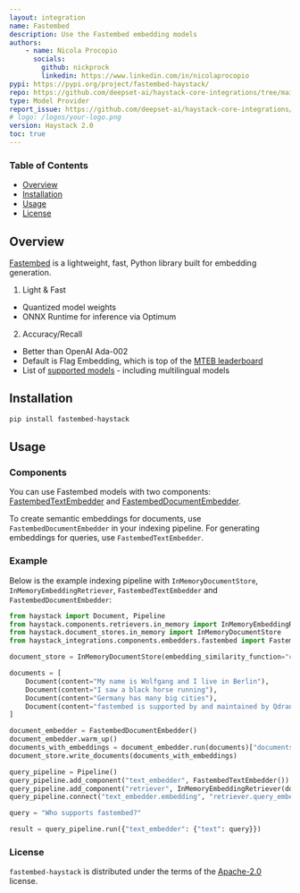 ```yaml
---
layout: integration
name: Fastembed
description: Use the Fastembed embedding models
authors:
    - name: Nicola Procopio
      socials:
        github: nickprock
        linkedin: https://www.linkedin.com/in/nicolaprocopio
pypi: https://pypi.org/project/fastembed-haystack/
repo: https://github.com/deepset-ai/haystack-core-integrations/tree/main/integrations/fastembed
type: Model Provider
report_issue: https://github.com/deepset-ai/haystack-core-integrations/issues
# logo: /logos/your-logo.png
version: Haystack 2.0
toc: true
---
```

### **Table of Contents**
- [Overview](#overview)
- [Installation](#installation)
- [Usage](#usage)
- [License](#license)

## Overview
[Fastembed](https://qdrant.github.io/fastembed/) is a lightweight, fast, Python library built for embedding generation.

1. Light & Fast
  * Quantized model weights
  * ONNX Runtime for inference via Optimum

2. Accuracy/Recall
  * Better than OpenAI Ada-002
  * Default is Flag Embedding, which is top of the [MTEB leaderboard](https://huggingface.co/spaces/mteb/leaderboard)
  * List of [supported models](https://qdrant.github.io/fastembed/examples/Supported_Models/) - including multilingual models


## Installation

```bash
pip install fastembed-haystack
```

## Usage
### Components

You can use Fastembed models with two components: [FastembedTextEmbedder](https://github.com/deepset-ai/haystack-core-integrations/blob/main/integrations/fastembed/src/haystack_integrations/components/embedders/fastembed/fastembed_text_embedder.py) and [FastembedDocumentEmbedder](https://github.com/deepset-ai/haystack-core-integrations/blob/main/integrations/fastembed/src/haystack_integrations/components/embedders/fastembed/fastembed_document_embedder.py).

To create semantic embeddings for documents, use `FastembedDocumentEmbedder` in your indexing pipeline. For generating embeddings for queries, use `FastembedTextEmbedder`.
  
### Example

Below is the example indexing pipeline with `InMemoryDocumentStore`, `InMemoryEmbeddingRetriever`, `FastembedTextEmbedder` and  `FastembedDocumentEmbedder`:

```python
from haystack import Document, Pipeline
from haystack.components.retrievers.in_memory import InMemoryEmbeddingRetriever
from haystack.document_stores.in_memory import InMemoryDocumentStore
from haystack_integrations.components.embedders.fastembed import FastembedDocumentEmbedder, FastembedTextEmbedder

document_store = InMemoryDocumentStore(embedding_similarity_function="cosine")

documents = [
    Document(content="My name is Wolfgang and I live in Berlin"),
    Document(content="I saw a black horse running"),
    Document(content="Germany has many big cities"),
    Document(content="fastembed is supported by and maintained by Qdrant."),
]

document_embedder = FastembedDocumentEmbedder()
document_embedder.warm_up()
documents_with_embeddings = document_embedder.run(documents)["documents"]
document_store.write_documents(documents_with_embeddings)

query_pipeline = Pipeline()
query_pipeline.add_component("text_embedder", FastembedTextEmbedder())
query_pipeline.add_component("retriever", InMemoryEmbeddingRetriever(document_store=document_store))
query_pipeline.connect("text_embedder.embedding", "retriever.query_embedding")

query = "Who supports fastembed?"

result = query_pipeline.run({"text_embedder": {"text": query}})
```

### License

`fastembed-haystack` is distributed under the terms of the [Apache-2.0](https://spdx.org/licenses/Apache-2.0.html) license.
